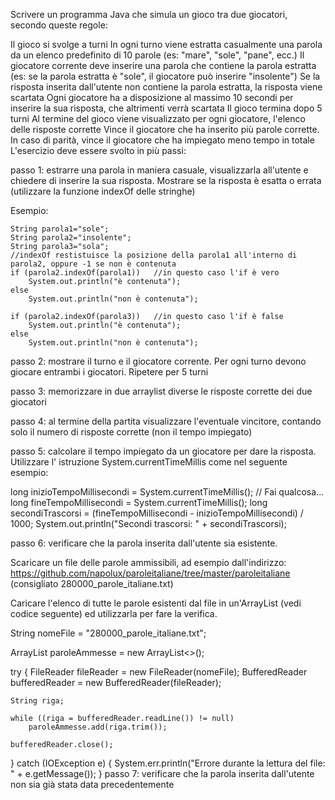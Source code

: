 Scrivere un programma Java che simula un gioco tra due giocatori, secondo queste regole:  

Il gioco si svolge a turni 
In ogni turno viene estratta casualmente una parola da un elenco predefinito di 10 parole (es: "mare", "sole", "pane", ecc.)
Il giocatore corrente deve inserire una parola che contiene la parola estratta (es: se la parola estratta è "sole", il giocatore può inserire "insolente")
Se la risposta inserita dall'utente non contiene la parola estratta, la risposta viene scartata
Ogni giocatore ha a disposizione al massimo 10 secondi per inserire la sua risposta, che altrimenti verrà scartata
Il gioco termina dopo 5 turni 
Al termine del gioco viene visualizzato per ogni giocatore, l'elenco delle risposte corrette
Vince il giocatore che ha inserito più parole corrette. In caso di parità, vince il giocatore che ha impiegato meno tempo in totale
L'esercizio deve essere svolto in più passi:

passo 1: estrarre una parola in maniera casuale, visualizzarla all'utente e chiedere di inserire la sua risposta. Mostrare se la risposta è esatta o errata (utilizzare la funzione indexOf delle stringhe)

Esempio:

    String parola1="sole";
    String parola2="insolente";
    String parola3="sola";
    //indexOf restistuisce la posizione della parola1 all'interno di parola2, oppure -1 se non è contenuta
    if (parola2.indexOf(parola1))   //in questo caso l'if è vero
        System.out.println("è contenuta");  
    else
        System.out.println("non è contenuta");

    if (parola2.indexOf(parola3))   //in questo caso l'if è false
        System.out.println("è contenuta");  
    else
        System.out.println("non è contenuta");

passo 2: mostrare il turno e il giocatore corrente. Per ogni turno devono giocare entrambi i giocatori. Ripetere per 5 turni

passo 3: memorizzare in due arraylist diverse le risposte corrette dei due giocatori

passo 4: al termine della partita visualizzare l'eventuale vincitore, contando solo il numero di risposte corrette (non il tempo impiegato)

passo 5: calcolare il tempo impiegato da un giocatore per dare la risposta. Utilizzare l' istruzione System.currentTimeMillis come nel seguente esempio:

long inizioTempoMillisecondi = System.currentTimeMillis();
// Fai qualcosa...
long fineTempoMillisecondi = System.currentTimeMillis();
long secondiTrascorsi = (fineTempoMillisecondi - inizioTempoMillisecondi) / 1000;
System.out.println("Secondi trascorsi: " + secondiTrascorsi);

passo 6: verificare che la parola inserita dall'utente sia esistente.

Scaricare un file delle parole ammissibili, ad esempio dall'indirizzo: https://github.com/napolux/paroleitaliane/tree/master/paroleitaliane (consigliato 280000_parole_italiane.txt)

Caricare l'elenco di tutte le parole esistenti dal file in un'ArrayList (vedi codice seguente) ed utilizzarla per fare la verifica.

String nomeFile = "280000_parole_italiane.txt";

ArrayList<String> paroleAmmesse = new ArrayList<>();

try {
    FileReader fileReader = new FileReader(nomeFile);
    BufferedReader bufferedReader = new BufferedReader(fileReader);

    String riga;

    while ((riga = bufferedReader.readLine()) != null)  
        paroleAmmesse.add(riga.trim());

    bufferedReader.close();

} catch (IOException e) {
    System.err.println("Errore durante la lettura del file: " + e.getMessage());
}
passo 7: verificare che la parola inserita dall'utente non sia già stata data precedentemente